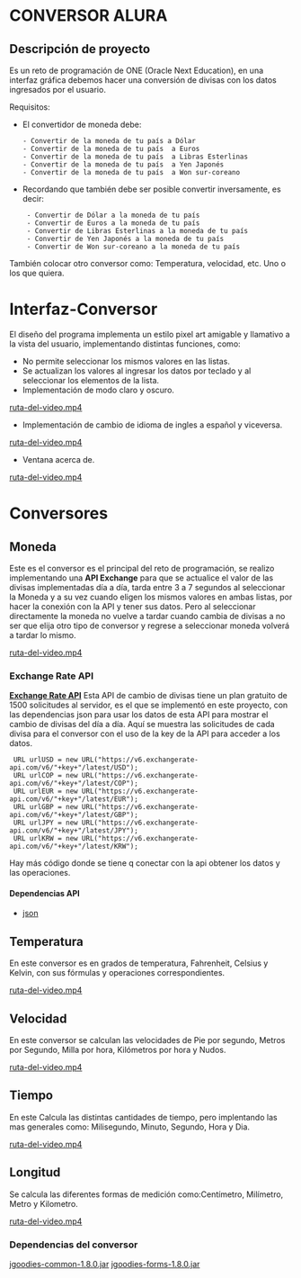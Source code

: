 # CONVERSOR ALURA

## Descripción de proyecto
Es un reto de programación de ONE (Oracle Next Education), en una interfaz gráfica debemos hacer una conversión de divisas con los datos ingresados por el usuario.

Requisitos:

- El convertidor de moneda debe:

      - Convertir de la moneda de tu país a Dólar
      - Convertir de la moneda de tu país  a Euros
      - Convertir de la moneda de tu país  a Libras Esterlinas
      - Convertir de la moneda de tu país  a Yen Japonés
      - Convertir de la moneda de tu país  a Won sur-coreano

- Recordando que también debe ser posible convertir inversamente, es decir:

       - Convertir de Dólar a la moneda de tu país
       - Convertir de Euros a la moneda de tu país
       - Convertir de Libras Esterlinas a la moneda de tu país
       - Convertir de Yen Japonés a la moneda de tu país
       - Convertir de Won sur-coreano a la moneda de tu país

También colocar otro conversor como: Temperatura, velocidad, etc. Uno o los que quiera.



# Interfaz-Conversor
El diseño del programa implementa un estilo pixel art amigable y llamativo a la vista del usuario, implementando distintas funciones, como:
- No permite seleccionar los mismos valores en las listas.
- Se actualizan los valores al ingresar los datos por teclado y al seleccionar los elementos de la lista.
- Implementación de modo claro y oscuro.
  
[ruta-del-video.mp4](https://github.com/FARNIKS/Conversor-Alura/assets/128429185/1c2437a1-2bea-46d3-8a37-29fcd01c6ce7)
 
- Implementación de cambio de idioma de ingles a español y viceversa.
  
[ruta-del-video.mp4]( https://github.com/FARNIKS/Conversor-Alura/assets/128429185/9980d423-0048-4d28-82c8-9467b24d50d5)
  
- Ventana acerca de.
  
[ruta-del-video.mp4](https://github.com/FARNIKS/Conversor-Alura/assets/128429185/4683d42e-717c-4585-921f-44d63efecbe2)




# Conversores

## Moneda
Este es el conversor es el principal del reto de programación, se realizo implementando una **API Exchange** para que se actualice el valor de las divisas implementadas día a día, tarda entre 3 a 7 segundos al seleccionar la Moneda y a su vez cuando eligen los mismos valores en ambas listas, por hacer la conexión con la API y tener sus datos.
Pero al seleccionar directamente la moneda no vuelve a tardar cuando cambia de divisas a no ser que elija otro tipo de conversor y regrese a seleccionar moneda volverá a tardar lo mismo.

[ruta-del-video.mp4](https://github.com/FARNIKS/Conversor-Alura/assets/128429185/6ca9591a-0d27-4ad3-814e-8a71cbc8da81)

### Exchange Rate API
[**Exchange Rate API**](https://www.exchangerate-api.com)
Esta API de cambio de divisas tiene un plan gratuito de 1500 solicitudes al servidor, es el que se implementó en este proyecto, con las dependencias json para usar los datos de esta API para mostrar el cambio de divisas del día a día. Aquí se muestra las solicitudes de cada divisa para el conversor con el uso de la key de la API para acceder a los datos.

	 URL urlUSD = new URL("https://v6.exchangerate-api.com/v6/"+key+"/latest/USD");
	 URL urlCOP = new URL("https://v6.exchangerate-api.com/v6/"+key+"/latest/COP");
	 URL urlEUR = new URL("https://v6.exchangerate-api.com/v6/"+key+"/latest/EUR");
	 URL urlGBP = new URL("https://v6.exchangerate-api.com/v6/"+key+"/latest/GBP");
	 URL urlJPY = new URL("https://v6.exchangerate-api.com/v6/"+key+"/latest/JPY");
	 URL urlKRW = new URL("https://v6.exchangerate-api.com/v6/"+key+"/latest/KRW");

Hay más código donde se tiene q conectar con la api obtener los datos y las operaciones.

#### Dependencias API
- [json](https://mvnrepository.com/artifact/org.json/json)


## Temperatura
En este conversor es en grados de temperatura, Fahrenheit, Celsius y Kelvin, con sus fórmulas y operaciones correspondientes.

[ruta-del-video.mp4](https://github.com/FARNIKS/Conversor-Alura/assets/128429185/d8101540-cc93-417b-b2a6-8653003fac11)

## Velocidad
En este conversor se calculan las velocidades de Pie por segundo, Metros por Segundo, Milla por hora, Kilómetros por hora y Nudos.

[ruta-del-video.mp4](https://github.com/FARNIKS/Conversor-Alura/assets/128429185/1188ec29-288a-4acd-8b01-6b87c543d200)

## Tiempo

En este Calcula las distintas cantidades de tiempo, pero implentando las mas generales como: Milisegundo, Minuto, Segundo, Hora y Dia.

[ruta-del-video.mp4](https://github.com/FARNIKS/Conversor-Alura/assets/128429185/119a226b-c830-4001-8098-be55a2e8864a)

## Longitud
Se calcula las diferentes formas de medición como:Centímetro, Milímetro, Metro y Kilometro.

[ruta-del-video.mp4](https://github.com/FARNIKS/Conversor-Alura/assets/128429185/c8777659-5524-4ac8-8175-c0c744db9aff)


### Dependencias del conversor
[jgoodies-common-1.8.0.jar](https://mvnrepository.com/artifact/com.jgoodies/jgoodies-common/1.8.0)
[jgoodies-forms-1.8.0.jar](https://mvnrepository.com/artifact/com.jgoodies/jgoodies-forms/1.8.0)


